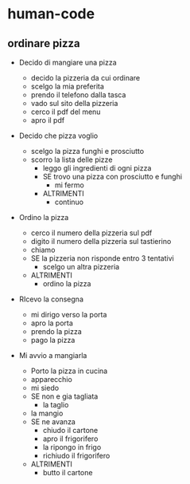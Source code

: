 # human-code
## ordinare pizza

- Decido di mangiare una pizza
    - decido la pizzeria da cui ordinare
    - scelgo la mia preferita 
    - prendo il telefono dalla tasca
    - vado sul sito della pizzeria
    - cerco il pdf del menu
    - apro il pdf
- Decido che pizza voglio
    - scelgo la pizza funghi e prosciutto
    - scorro la lista delle pizze 
        - leggo gli ingredienti di ogni pizza
        - SE trovo una pizza con prosciutto e funghi
            -  mi fermo 
        - ALTRIMENTI 
            - continuo 
- Ordino la pizza  
    - cerco il numero della pizzeria sul pdf
    - digito il numero della pizzeria sul tastierino
    - chiamo
    - SE la pizzeria non risponde entro 3 tentativi 
        - scelgo un altra pizzeria 
    - ALTRIMENTI
        - ordino la pizza

- RIcevo la consegna 
    - mi dirigo verso la porta
    - apro la porta
    - prendo la pizza 
    - pago la pizza
- Mi avvio a mangiarla 
    - Porto la pizza in cucina 
    - apparecchio
    - mi siedo
    - SE non e gia tagliata 
        - la taglio 
    - la mangio 
    - SE ne avanza 
        - chiudo il cartone
        - apro il frigorifero
        - la ripongo in frigo
        - richiudo il frigorifero
    - ALTRIMENTI 
        - butto il cartone



    



